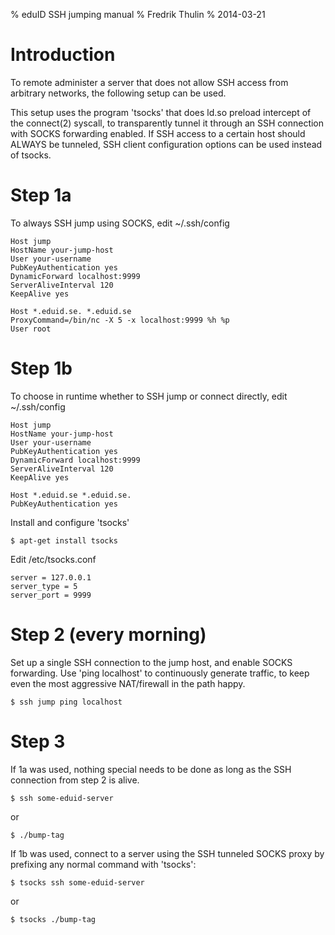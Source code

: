 % eduID SSH jumping manual
% Fredrik Thulin
% 2014-03-21

Introduction
============

To remote administer a server that does not allow SSH access from arbitrary networks, the following setup can be used.

This setup uses the program 'tsocks' that does ld.so preload intercept of the connect(2) syscall, to transparently
tunnel it through an SSH connection with SOCKS forwarding enabled. If SSH access to a certain host should ALWAYS
be tunneled, SSH client configuration options can be used instead of tsocks.

Step 1a
=======

To always SSH jump using SOCKS, edit ~/.ssh/config

    Host jump
    HostName your-jump-host
    User your-username
    PubKeyAuthentication yes
    DynamicForward localhost:9999
    ServerAliveInterval 120
    KeepAlive yes

    Host *.eduid.se. *.eduid.se
    ProxyCommand=/bin/nc -X 5 -x localhost:9999 %h %p
    User root


Step 1b
=======

To choose in runtime whether to SSH jump or connect directly, edit ~/.ssh/config

    Host jump
    HostName your-jump-host
    User your-username
    PubKeyAuthentication yes
    DynamicForward localhost:9999
    ServerAliveInterval 120
    KeepAlive yes

    Host *.eduid.se *.eduid.se.
    PubKeyAuthentication yes

Install and configure 'tsocks'

    $ apt-get install tsocks

Edit /etc/tsocks.conf

    server = 127.0.0.1
    server_type = 5
    server_port = 9999


Step 2 (every morning)
======================

Set up a single SSH connection to the jump host, and enable SOCKS forwarding. Use 'ping localhost' to
continuously generate traffic, to keep even the most aggressive NAT/firewall in the path happy.

    $ ssh jump ping localhost


Step 3
======

If 1a was used, nothing special needs to be done as long as the SSH connection from step 2 is alive.

    $ ssh some-eduid-server

or

    $ ./bump-tag

If 1b was used, connect to a server using the SSH tunneled SOCKS proxy by prefixing any normal command with 'tsocks':

    $ tsocks ssh some-eduid-server

or

    $ tsocks ./bump-tag
